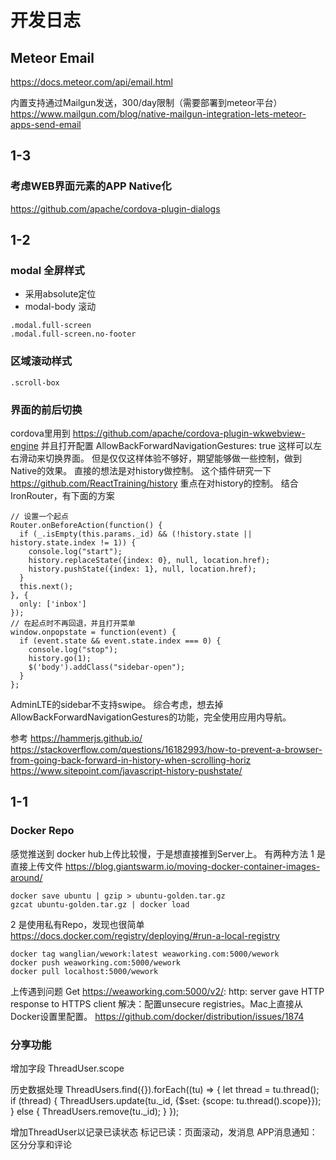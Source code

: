 # 开发日志

## Meteor Email

https://docs.meteor.com/api/email.html

内置支持通过Mailgun发送，300/day限制（需要部署到meteor平台）
https://www.mailgun.com/blog/native-mailgun-integration-lets-meteor-apps-send-email

## 1-3

### 考虑WEB界面元素的APP Native化

https://github.com/apache/cordova-plugin-dialogs


## 1-2

### modal 全屏样式

- 采用absolute定位
- modal-body 滚动
```
.modal.full-screen
.modal.full-screen.no-footer
```

### 区域滚动样式

```
.scroll-box
```

### 界面的前后切换

cordova里用到 https://github.com/apache/cordova-plugin-wkwebview-engine
并且打开配置 AllowBackForwardNavigationGestures: true
这样可以左右滑动来切换界面。
但是仅仅这样体验不够好，期望能够做一些控制，做到Native的效果。
直接的想法是对history做控制。
这个插件研究一下 https://github.com/ReactTraining/history
重点在对history的控制。
结合IronRouter，有下面的方案
```
// 设置一个起点
Router.onBeforeAction(function() {
  if (_.isEmpty(this.params._id) && (!history.state || history.state.index != 1)) {
    console.log("start");
    history.replaceState({index: 0}, null, location.href);
    history.pushState({index: 1}, null, location.href);
  }
  this.next();
}, {
  only: ['inbox']
});
// 在起点时不再回退，并且打开菜单
window.onpopstate = function(event) {
  if (event.state && event.state.index === 0) {
    console.log("stop");
    history.go(1);
    $('body').addClass("sidebar-open");
  }
};
```
AdminLTE的sidebar不支持swipe。
综合考虑，想去掉AllowBackForwardNavigationGestures的功能，完全使用应用内导航。

参考
https://hammerjs.github.io/
https://stackoverflow.com/questions/16182993/how-to-prevent-a-browser-from-going-back-forward-in-history-when-scrolling-horiz
https://www.sitepoint.com/javascript-history-pushstate/

## 1-1

### Docker Repo

感觉推送到 docker hub上传比较慢，于是想直接推到Server上。
有两种方法
1 是直接上传文件
https://blog.giantswarm.io/moving-docker-container-images-around/
```
docker save ubuntu | gzip > ubuntu-golden.tar.gz
gzcat ubuntu-golden.tar.gz | docker load
```
2 是使用私有Repo，发现也很简单
https://docs.docker.com/registry/deploying/#run-a-local-registry
```
docker tag wanglian/wework:latest weaworking.com:5000/wework
docker push weaworking.com:5000/wework
docker pull localhost:5000/wework
```
上传遇到问题
Get https://weaworking.com:5000/v2/: http: server gave HTTP response to HTTPS client
解决：配置unsecure registries。Mac上直接从Docker设置里配置。
https://github.com/docker/distribution/issues/1874

### 分享功能

增加字段 ThreadUser.scope

历史数据处理
ThreadUsers.find({}).forEach((tu) => {
  let thread = tu.thread();
  if (thread) {
    ThreadUsers.update(tu._id, {$set: {scope: tu.thread().scope}});
  } else {
    ThreadUsers.remove(tu._id);
  }
});

增加ThreadUser以记录已读状态
标记已读：页面滚动，发消息
APP消息通知：区分分享和评论

